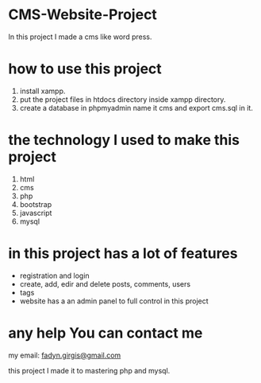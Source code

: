# CMS-Website-Project
In this project I made a cms like word press. 

# how to use this project
1. install xampp.
2. put the project files in htdocs directory inside xampp directory.
3. create a database in phpmyadmin name it cms and export cms.sql in it.

# the technology I used to make this project
1. html
2. cms
3. php
4. bootstrap
5. javascript
6. mysql

# in this project has a lot of features
* registration and login
* create, add, edir and delete posts, comments, users 
* tags
* website has a an admin panel to full control in this project

# any help You can contact me
my email: fadyn.girgis@gmail.com

this project I made it to mastering php and mysql.

